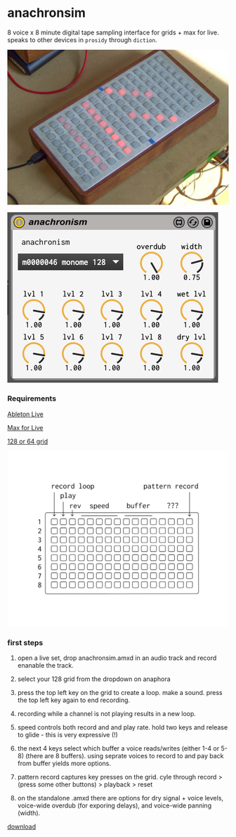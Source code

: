 # anachronsim

8 voice x 8 minute digital tape sampling interface for grids + max for live. speaks to other devices in `prosidy` through `diction`.

![pic](grid.jpg)

![ss](ss.png)

### Requirements

[Ableton Live](https://www.ableton.com/en/live/)

[Max for Live](https://www.ableton.com/en/live/max-for-live/)

[128 or 64 grid](https://monome.org/)

![docs](docs.png)

### first steps

1.  open a live set, drop anachronsim.amxd in an audio track and record enanable the track.

2.  select your 128 grid from the dropdown on anaphora

3.  press the top left key on the grid to create a loop. make a sound. press the top left key again to end recording.

4. recording while a channel is not playing results in a new loop.

5. speed controls both record and and play rate. hold two keys and release to glide - this is very expressive (!)

6. the next 4 keys select which buffer a voice reads/writes (either 1-4 or 5-8) (there are 8 buffers). using seprate voices to record to and pay back from buffer yields more options.

7. pattern record captures key presses on the grid. cyle through record > (press some other buttons) > playback > reset

8. on the standalone .amxd there are options for dry signal + voice levels, voice-wide overdub (for exporing delays), and voice-wide panning (width).

[download](https://github.com/AndrewShike/anaphora/anachronsim/master.zip)
